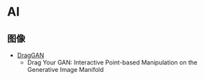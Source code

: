 # AI

## 图像
  - [DragGAN](https://github.com/XingangPan/DragGAN)
      - Drag Your GAN: Interactive Point-based Manipulation on the Generative Image Manifold   

